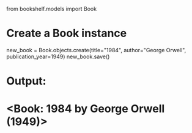 from bookshelf.models import Book

# Create a Book instance
new_book = Book.objects.create(title="1984", author="George Orwell", publication_year=1949)
new_book.save()

# Output:
# <Book: 1984 by George Orwell (1949)>